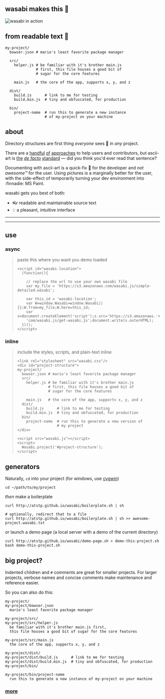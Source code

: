 ## wasabi makes this :tada:

![wasabi in action](http://atstp.github.io/wasabi/img/demo.gif?clearcache=1)

## from readable text :page_facing_up:

    my-project/
      bowser.json # mario's least favorite package manager

      src/
        helper.js # be familiar with it's brother main.js
                  # first, this file houses a good bit of
                  # sugar for the core features

        main.js   # the core of the app, supports x, y, and z

      dist/
        build.js      # link to me for testing
        build.min.js  # tiny and obfuscated, for production

      bin/
        project-name  # run this to generate a new instance
                      # of my-project on your machine

## about

Directory structures are first thing _everyone_ sees :eyes: in _any_ project.

There are a
[handful](https://en.wikipedia.org/wiki/Filesystem_Hierarchy_Standard)
[of](http://www.thegeekstuff.com/2010/09/linux-file-system-structure/)
[approaches](https://developer.apple.com/library/mac/documentation/FileManagement/Conceptual/FileSystemProgrammingGuide/FileSystemOverview/FileSystemOverview.html)
to help users and contributors, but ascii-art is
[the](https://scotch.io/tutorials/angularjs-best-practices-directory-structure)
[_de facto_](http://jekyllrb.com/docs/structure/)
[standard](http://www.tutorialspoint.com/ruby-on-rails/rails-directory-structure.htm)
&mdash; did you think you'd ever read that sentence?

Documenting with ascii-art is a quick-fix :wrench: for the developer and _not awesome&trade;_ for the user.
Using pictures is a marginally better for the user, with the side-effect of temporarily turning your dev
environment into :finnadie: MS Paint.

wasabi gets you best of both:

  * :eyeglasses: readable and maintainable source text
  * :bulb: a pleasant, intuitive interface

--------------------------------------------------------------------------------

--------------------------------------------------------------------------------

## use

### async

>
> paste this where you want you demo loaded
>
>     <script id="wasabi-location">
>       (function(){
>
>         // replace the url to use your own wasabi file
>         var my_file = 'https://s3.amazonaws.com/wasabi.js/simple-detailed.wasabi';
>
>         var this_id = 'wasabi-location';
>         var W=window.Wasabi=window.Wasabi||{};W.from=my_file;W.here=this_id;
>         var s=document.createElement('script');s.src='https://s3.amazonaws.'+
>         'com/wasabi.js/get-wasabi.js';document.write(s.outerHTML);
>       })();
>     </script>
>

### inline

>
> include the styles, scripts, and plain-text inline
>
>     <link rel="stylesheet" src="wasabi.css"/>
>     <div id="project-structure">
>     my-project/
>       bowser.json # mario's least favorite package manager
>       src/
>         helper.js # be familiar with it's brother main.js
>                   # first, this file houses a good bit of
>                   # sugar for the core features
>
>         main.js   # the core of the app, supports x, y, and z
>       dist/
>         build.js      # link to me for testing
>         build.min.js  # tiny and obfuscated, for production
>       bin/
>         project-name  # run this to generate a new version of
>                       # my project
>     </div>
>
>     <script src="wasabi.js"></script>
>     <script>
>       Wasabi.project('#project-structure');
>     </script>
>

## generators

Naturally, `cd` into your project (for windows, use [cygwin](https://www.cygwin.com/))

    cd ~/path/to/my/project

_then_ make a boilerplate

    curl http://atstp.github.io/wasabi/boilerplate.sh | sh

    # optionally, redirect that to a file
    curl http://atstp.github.io/wasabi/boilerplate.sh | sh >> awesome-project.wasabi.txt

_or_ launch a demo page (a local server with a demo of the current directory)

    curl http://atstp.github.io/wasabi/demo-page.sh > demo-this-project.sh
    bash demo-this-project.sh

## big project?

Indented children and `#` comments are great for smaller projects. For larger
projects, verbose names and concise comments make maintenance and reference easier.

So you can also do this:

    my-project/
    my-project/bowser.json
      mario's least favorite package manager

    my-project/src/
    my-project/src/helper.js
      be familiar with it's brother main.js first,
      this file houses a good bit of sugar for the core features

    my-project/src/main.js
      the core of the app, supports x, y, and z

    my-project/dist/
    my-project/dist/build.js      # link to me for testing
    my-project/dist/build.min.js  # tiny and obfuscated, for production
    my-project/bin/

    my-project/bin/project-name
      run this to generate a new instance of my-project on your machine

### [more](http://atstp.github.io/wasabi/)
